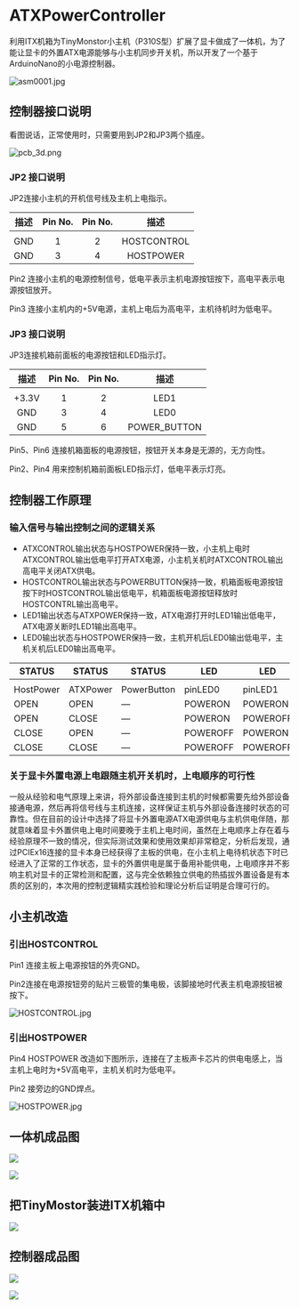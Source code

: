 # ATXPowerController

利用ITX机箱为TinyMonstor小主机（P310S型）扩展了显卡做成了一体机，为了能让显卡的外置ATX电源能够与小主机同步开关机，所以开发了一个基于ArduinoNano的小电源控制器。

![asm0001.jpg](https://github.com/6bigfire/ATXPowerController/blob/main/Images/asm0001.jpg)

## 控制器接口说明

看图说话，正常使用时，只需要用到JP2和JP3两个插座。

![pcb_3d.png](https://github.com/6bigfire/ATXPowerController/blob/main/Images/pcb_3d.png)

### JP2 接口说明

JP2连接小主机的开机信号线及主机上电指示。

| 描述  | Pin No. | Pin No. | 描述          |
|:---:|:-------:|:-------:|:-----------:|
|     |         |         |             |
| GND | 1       | 2       | HOSTCONTROL |
| GND | 3       | 4       | HOSTPOWER   |

Pin2 连接小主机的电源控制信号，低电平表示主机电源按钮按下，高电平表示电源按钮放开。

Pin3 连接小主机内的+5V电源，主机上电后为高电平，主机待机时为低电平。

### JP3 接口说明

JP3连接机箱前面板的电源按钮和LED指示灯。

| 描述    | Pin No. | Pin No. | 描述           |
|:-----:|:-------:|:-------:|:------------:|
|       |         |         |              |
| +3.3V | 1       | 2       | LED1         |
| GND   | 3       | 4       | LED0         |
| GND   | 5       | 6       | POWER_BUTTON |

Pin5、Pin6 连接机箱面板的电源按钮，按钮开关本身是无源的，无方向性。

Pin2、Pin4 用来控制机箱前面板LED指示灯，低电平表示灯亮。

## 控制器工作原理

### 输入信号与输出控制之间的逻辑关系

- ATXCONTROL输出状态与HOSTPOWER保持一致，小主机上电时ATXCONTROL输出低电平打开ATX电源，小主机关机时ATXCONTROL输出高电平关闭ATX供电。
- HOSTCONTROL输出状态与POWERBUTTON保持一致，机箱面板电源按钮按下时HOSTCONTROL输出低电平，机箱面板电源按钮释放时HOSTCONTRL输出高电平。
- LED1输出状态与ATXPOWER保持一致，ATX电源打开时LED1输出低电平，ATX电源关断时LED1输出高电平。
- LED0输出状态与HOSTPOWER保持一致，主机开机后LED0输出低电平，主机关机后LED0输出高电平。

| STATUS    | STATUS   | STATUS      | LED      | LED      | ACTION         | ACTION        |
| --------- | -------- | ----------- | -------- | -------- | -------------- | ------------- |
|           |          |             |          |          |                |               |
| HostPower | ATXPower | PowerButton | pinLED0  | pinLED1  | pinHostControl | pinATXControl |
| OPEN      | OPEN     | —           | POWERON  | POWERON  | PowerButton    | POWERON       |
| OPEN      | CLOSE    | —           | POWERON  | POWEROFF | PowerButton    | POWERON       |
| CLOSE     | OPEN     | —           | POWEROFF | POWERON  | PowerButton    | POWEROFF      |
| CLOSE     | CLOSE    | —           | POWEROFF | POWEROFF | PowerButton    | POWEROFF      |

### 关于显卡外置电源上电跟随主机开关机时，上电顺序的可行性

一般从经验和电气原理上来讲，将外部设备连接到主机的时候都需要先给外部设备接通电源，然后再将信号线与主机连接，这样保证主机与外部设备连接时状态的可靠性。但在目前的设计中选择了将显卡外置电源ATX电源供电与主机供电伴随，那就意味着显卡外置供电上电时间要晚于主机上电时间，虽然在上电顺序上存在着与经验原理不一致的情况，但实际测试效果和使用效果却非常稳定，分析后发现，通过PCIEx16连接的显卡本身已经获得了主板的供电，在小主机上电待机状态下时已经进入了正常的工作状态，显卡的外置供电是属于备用补能供电，上电顺序并不影响主机对显卡的正常检测和配置，这与完全依赖独立供电的热插拔外置设备是有本质的区别的，本次用的控制逻辑精实践检验和理论分析后证明是合理可行的。

## 小主机改造

### 引出HOSTCONTROL

Pin1 连接主板上电源按钮的外壳GND。

Pin2连接在电源按钮旁的贴片三极管的集电极，该脚接地时代表主机电源按钮被按下。

![HOSTCONTROL.jpg](https://github.com/6bigfire/ATXPowerController/blob/main/Images/HOSTCONTROL.jpg)

### 引出HOSTPOWER

Pin4 HOSTPOWER 改造如下图所示，连接在了主板声卡芯片的供电电感上，当主机上电时为+5V高电平，主机关机时为低电平。

Pin2 接旁边的GND焊点。

![HOSTPOWER.jpg](https://github.com/6bigfire/ATXPowerController/blob/main/Images/HOSTPOWER.jpg)

## 一体机成品图

![](https://github.com/6bigfire/ATXPowerController/blob/main/Images/allin1l.jpg)

![](https://github.com/6bigfire/ATXPowerController/blob/main/Images/allin1r.jpg)

## 把TinyMostor装进ITX机箱中

![](https://github.com/6bigfire/ATXPowerController/blob/main/Images/allin1i.jpg)

## 控制器成品图

![](https://github.com/6bigfire/ATXPowerController/blob/main/Images/controller.jpg)

![](https://github.com/6bigfire/ATXPowerController/blob/main/Images/using.jpg)
